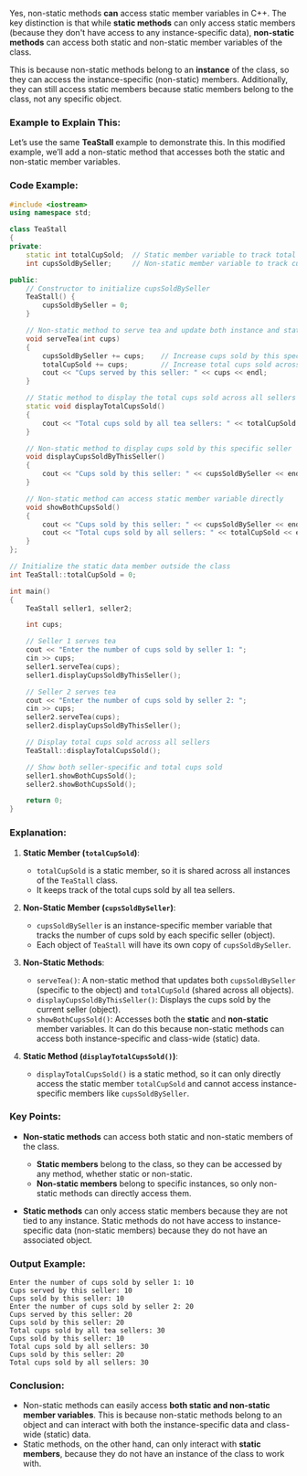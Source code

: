 Yes, non-static methods **can** access static member variables in C++. The key distinction is that while **static methods** can only access static members (because they don't have access to any instance-specific data), **non-static methods** can access both static and non-static member variables of the class. 

This is because non-static methods belong to an **instance** of the class, so they can access the instance-specific (non-static) members. Additionally, they can still access static members because static members belong to the class, not any specific object.

### Example to Explain This:

Let’s use the same **TeaStall** example to demonstrate this. In this modified example, we’ll add a non-static method that accesses both the static and non-static member variables.

### Code Example:

```cpp
#include <iostream>
using namespace std;

class TeaStall
{
private:
    static int totalCupSold;  // Static member variable to track total cups sold across all tea sellers
    int cupsSoldBySeller;     // Non-static member variable to track cups sold by this specific seller

public:
    // Constructor to initialize cupsSoldBySeller
    TeaStall() {
        cupsSoldBySeller = 0;
    }

    // Non-static method to serve tea and update both instance and static member variables
    void serveTea(int cups)
    {
        cupsSoldBySeller += cups;    // Increase cups sold by this specific seller
        totalCupSold += cups;        // Increase total cups sold across all sellers
        cout << "Cups served by this seller: " << cups << endl;
    }

    // Static method to display the total cups sold across all sellers
    static void displayTotalCupsSold()
    {
        cout << "Total cups sold by all tea sellers: " << totalCupSold << endl;
    }

    // Non-static method to display cups sold by this specific seller
    void displayCupsSoldByThisSeller()
    {
        cout << "Cups sold by this seller: " << cupsSoldBySeller << endl;
    }

    // Non-static method can access static member variable directly
    void showBothCupsSold()
    {
        cout << "Cups sold by this seller: " << cupsSoldBySeller << endl;
        cout << "Total cups sold by all sellers: " << totalCupSold << endl;
    }
};

// Initialize the static data member outside the class
int TeaStall::totalCupSold = 0;

int main()
{
    TeaStall seller1, seller2;

    int cups;

    // Seller 1 serves tea
    cout << "Enter the number of cups sold by seller 1: ";
    cin >> cups;
    seller1.serveTea(cups);
    seller1.displayCupsSoldByThisSeller();

    // Seller 2 serves tea
    cout << "Enter the number of cups sold by seller 2: ";
    cin >> cups;
    seller2.serveTea(cups);
    seller2.displayCupsSoldByThisSeller();

    // Display total cups sold across all sellers
    TeaStall::displayTotalCupsSold();

    // Show both seller-specific and total cups sold
    seller1.showBothCupsSold();
    seller2.showBothCupsSold();

    return 0;
}
```

### Explanation:

1. **Static Member (`totalCupSold`)**:
   - `totalCupSold` is a static member, so it is shared across all instances of the `TeaStall` class. 
   - It keeps track of the total cups sold by all tea sellers.

2. **Non-Static Member (`cupsSoldBySeller`)**:
   - `cupsSoldBySeller` is an instance-specific member variable that tracks the number of cups sold by each specific seller (object).
   - Each object of `TeaStall` will have its own copy of `cupsSoldBySeller`.

3. **Non-Static Methods**:
   - `serveTea()`: A non-static method that updates both `cupsSoldBySeller` (specific to the object) and `totalCupSold` (shared across all objects).
   - `displayCupsSoldByThisSeller()`: Displays the cups sold by the current seller (object).
   - `showBothCupsSold()`: Accesses both the **static** and **non-static** member variables. It can do this because non-static methods can access both instance-specific and class-wide (static) data.

4. **Static Method (`displayTotalCupsSold()`)**:
   - `displayTotalCupsSold()` is a static method, so it can only directly access the static member `totalCupSold` and cannot access instance-specific members like `cupsSoldBySeller`.

### Key Points:
- **Non-static methods** can access both static and non-static members of the class.
  - **Static members** belong to the class, so they can be accessed by any method, whether static or non-static.
  - **Non-static members** belong to specific instances, so only non-static methods can directly access them.
  
- **Static methods** can only access static members because they are not tied to any instance. Static methods do not have access to instance-specific data (non-static members) because they do not have an associated object.

### Output Example:

```
Enter the number of cups sold by seller 1: 10
Cups served by this seller: 10
Cups sold by this seller: 10
Enter the number of cups sold by seller 2: 20
Cups served by this seller: 20
Cups sold by this seller: 20
Total cups sold by all tea sellers: 30
Cups sold by this seller: 10
Total cups sold by all sellers: 30
Cups sold by this seller: 20
Total cups sold by all sellers: 30
```

### Conclusion:
- Non-static methods can easily access **both static and non-static member variables**. This is because non-static methods belong to an object and can interact with both the instance-specific data and class-wide (static) data.
- Static methods, on the other hand, can only interact with **static members**, because they do not have an instance of the class to work with.
